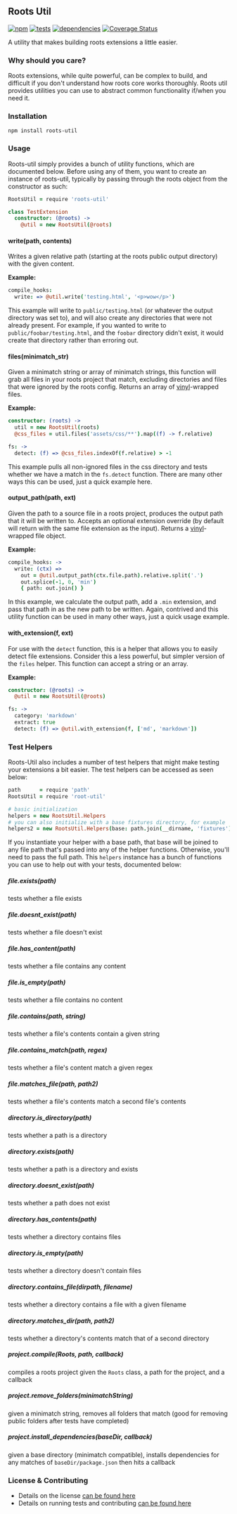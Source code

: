Roots Util
----------

[![npm](http://img.shields.io/npm/v/roots-util.svg?style=flat)](http://badge.fury.io/js/roots-util) [![tests](http://img.shields.io/travis/carrot/roots-util/master.svg?style=flat)](https://travis-ci.org/carrot/roots-util) [![dependencies](http://img.shields.io/gemnasium/carrot/roots-util.svg?style=flat)](https://gemnasium.com/carrot/roots-util) [![Coverage Status](http://img.shields.io/coveralls/carrot/roots-util.svg?style=flat)](https://coveralls.io/r/carrot/roots-util?branch=master)

A utility that makes building roots extensions a little easier.

### Why should you care?

Roots extensions, while quite powerful, can be complex to build, and difficult if you don't understand how roots core works thoroughly. Roots util provides utilities you can use to abstract common functionality if/when you need it.

### Installation

```
npm install roots-util
```

### Usage

Roots-util simply provides a bunch of utility functions, which are documented below. Before using any of them, you want to create an instance of roots-util, typically by passing through the roots object from the constructor as such:

```coffee
RootsUtil = require 'roots-util'

class TestExtension
  constructor: (@roots) ->
    @util = new RootsUtil(@roots)
```

#### write(path, contents)

Writes a given relative path (starting at the roots public output directory) with the given content.

**Example:**  
```coffee
compile_hooks:
  write: => @util.write('testing.html', '<p>wow</p>')
```

This example will write to `public/testing.html` (or whatever the output directory was set to), and will also create any directories that were not already present. For example, if you wanted to write to `public/foobar/testing.html`, and the `foobar` directory didn't exist, it would create that directory rather than erroring out.

#### files(minimatch_str)

Given a minimatch string or array of minimatch strings, this function will grab all files in your roots project that match, excluding directories and files that were ignored by the roots config. Returns an array of [vinyl](https://github.com/wearefractal/vinyl)-wrapped files.

**Example:**  
```coffee
constructor: (roots) ->
  util = new RootsUtil(roots)
  @css_files = util.files('assets/css/**').map((f) -> f.relative)

fs: ->
  detect: (f) => @css_files.indexOf(f.relative) > -1
```

This example pulls all non-ignored files in the css directory and tests whether we have a match in the `fs.detect` function. There are many other ways this can be used, just a quick example here.

#### output_path(path, ext)

Given the path to a source file in a roots project, produces the output path that it will be written to. Accepts an optional extension override (by default will return with the same file extension as the input). Returns a [vinyl](https://github.com/wearefractal/vinyl)-wrapped file object.

**Example:**  
```coffee
compile_hooks: ->
  write: (ctx) =>
    out = @util.output_path(ctx.file.path).relative.split('.')
    out.splice(-1, 0, 'min')
    { path: out.join() }
```

In this example, we calculate the output path, add a `.min` extension, and pass that path in as the new path to be written. Again, contrived and this utility function can be used in many other ways, just a quick usage example.

#### with_extension(f, ext)

For use with the `detect` function, this is a helper that allows you to easily detect file extensions. Consider this a less powerful, but simpler version of the `files` helper. This function can accept a string or an array.

**Example:**  
```coffee
constructor: (@roots) ->
  @util = new RootsUtil(@roots)

fs: ->
  category: 'markdown'
  extract: true
  detect: (f) => @util.with_extension(f, ['md', 'markdown'])
```

### Test Helpers

Roots-Util also includes a number of test helpers that might make testing your extensions a bit easier. The test helpers can be accessed as seen below:

```coffee
path      = require 'path'
RootsUtil = require 'root-util'

# basic initialization
helpers = new RootsUtil.Helpers
# you can also initialize with a base fixtures directory, for example
helpers2 = new RootsUtil.Helpers(base: path.join(__dirname, 'fixtures'))
```

If you instantiate your helper with a base path, that base will be joined to any file path that's passed into any of the helper functions. Otherwise, you'll need to pass the full path. This `helpers` instance has a bunch of functions you can use to help out with your tests, documented below:

##### file.exists(path)
tests whether a file exists

##### file.doesnt_exist(path)
tests whether a file doesn't exist

##### file.has_content(path)
tests whether a file contains any content

##### file.is_empty(path)
tests whether a file contains no content

##### file.contains(path, string)
tests whether a file's contents contain a given string

##### file.contains_match(path, regex)
tests whether a file's content match a given regex

##### file.matches_file(path, path2)
tests whether a file's contents match a second file's contents

##### directory.is_directory(path)
tests whether a path is a directory

##### directory.exists(path)
tests whether a path is a directory and exists

##### directory.doesnt_exist(path)
tests whether a path does not exist

##### directory.has_contents(path)
tests whether a directory contains files

##### directory.is_empty(path)
tests whether a directory doesn't contain files

##### directory.contains_file(dirpath, filename)
tests whether a directory contains a file with a given filename

##### directory.matches_dir(path, path2)
tests whether a directory's contents match that of a second directory

##### project.compile(Roots, path, callback)
compiles a roots project given the `Roots` class, a path for the project, and a callback

##### project.remove_folders(minimatchString)
given a minimatch string, removes all folders that match (good for removing public folders after tests have completed)

##### project.install_dependencies(baseDir, callback)
given a base directory (minimatch compatible), installs dependencies for any matches of `baseDir/package.json` then hits a callback

### License & Contributing

- Details on the license [can be found here](LICENSE.md)
- Details on running tests and contributing [can be found here](contributing.md)
